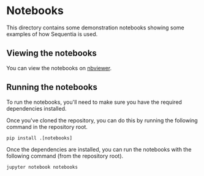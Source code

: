 # Notebooks

This directory contains some demonstration notebooks showing some examples of how Sequentia is used.

## Viewing the notebooks

You can view the notebooks on [nbviewer](https://nbviewer.jupyter.org/github/eonu/sequentia/tree/master/notebooks/).

## Running the notebooks

To run the notebooks, you'll need to make sure you have the required dependencies installed.

Once you've cloned the repository, you can do this by running the following command in the repository root.

```console
pip install .[notebooks]
```

Once the dependencies are installed, you can run the notebooks with the following command (from the repository root).

```console
jupyter notebook notebooks
```